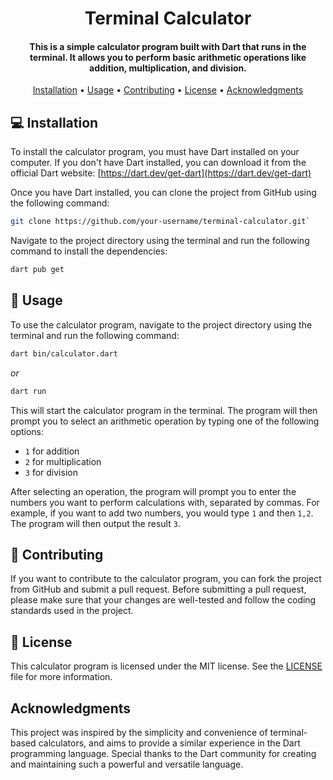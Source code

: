 <h1 align="center">
  Terminal Calculator
  <br>
</h1>

<h4 align="center">This is a simple calculator program built with Dart that runs in the terminal. It allows you to perform basic arithmetic operations like addition, multiplication, and division.</h4>

<p align="center">
  <a href="#installation">Installation</a> •
  <a href="#usage">Usage</a> •
  <a href="#contributing">Contributing</a> •
  <a href="#license">License</a> •
  <a href="#acknowledgments">Acknowledgments</a>
</p>

## 💻 Installation

To install the calculator program, you must have Dart installed on your computer. If you don't have Dart installed, you can download it from the official Dart website: [https://dart.dev/get-dart](https://dart.dev/get-dart)

Once you have Dart installed, you can clone the project from GitHub using the following command:

```bash
git clone https://github.com/your-username/terminal-calculator.git` 
```

Navigate to the project directory using the terminal and run the following command to install the dependencies:

```bash
dart pub get
```

## 🚀 Usage

To use the calculator program, navigate to the project directory using the terminal and run the following command:

```bash
dart bin/calculator.dart
``` 
_or_
```bash
dart run
```
This will start the calculator program in the terminal. The program will then prompt you to select an arithmetic operation by typing one of the following options:

-   `1` for addition
-   `2` for multiplication
-   `3` for division

After selecting an operation, the program will prompt you to enter the numbers you want to perform calculations with, separated by commas. For example, if you want to add two numbers, you would type `1` and then `1,2`. The program will then output the result `3`.

## 🤝 Contributing

If you want to contribute to the calculator program, you can fork the project from GitHub and submit a pull request. Before submitting a pull request, please make sure that your changes are well-tested and follow the coding standards used in the project.

## 📄 License

This calculator program is licensed under the MIT license. See the [LICENSE](https://github.com/andreaaazo/terminal-calculator/blob/main/LICENSE.txt) file for more information.

## Acknowledgments

This project was inspired by the simplicity and convenience of terminal-based calculators, and aims to provide a similar experience in the Dart programming language. Special thanks to the Dart community for creating and maintaining such a powerful and versatile language.
